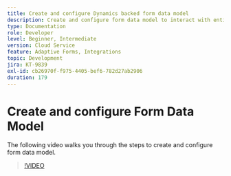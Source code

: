 ```yaml
---
title: Create and configure Dynamics backed form data model
description: Create and configure form data model to interact with entities in Microsoft Dynamics.
type: Documentation
role: Developer
level: Beginner, Intermediate
version: Cloud Service
feature: Adaptive Forms, Integrations
topic: Development
jira: KT-9839
exl-id: cb26970f-f975-4405-bef6-782d27ab2906
duration: 179
---
```

# Create and configure Form Data Model


The following video walks you through the steps to create and configure form data model.

>[!VIDEO](https://video.tv.adobe.com/v/340790?quality=12&learn=on)
